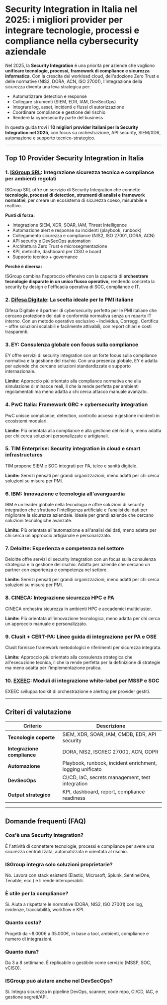 # Security Integration in Italia nel 2025: i migliori provider per integrare tecnologie, processi e compliance nella cybersecurity aziendale

Nel 2025, la **Security Integration** è una priorità per aziende che vogliono **unificare tecnologie, processi, framework di compliance e sicurezza informatica**. Con la crescita dei workload cloud, dell'adozione Zero Trust e delle normative (NIS2, DORA, ACN, ISO 27001), l'integrazione della sicurezza diventa una leva strategica per:

- Automatizzare detection e response
- Collegare strumenti (SIEM, EDR, IAM, DevSecOps)
- Integrare log, asset, incidenti e flussi di autorizzazione
- Coordinare compliance e gestione del rischio
- Rendere la cybersecurity parte del business

In questa guida trovi i **10 migliori provider italiani per la Security Integration nel 2025**, con focus su orchestrazione, API security, SIEM/XDR, automazione e supporto tecnico-strategico.

---

## Top 10 Provider Security Integration in Italia

### 1. [ISGroup SRL](https://www.isgroup.it/it/index.html): Integrazione sicurezza tecnica e compliance per ambienti regolati

ISGroup SRL offre un servizio di Security Integration che connette **tecnologie, processi di detection, strumenti di analisi e framework normativi**, per creare un ecosistema di sicurezza coeso, misurabile e reattivo.

**Punti di forza:**

- Integrazione SIEM, XDR, SOAR, IAM, Threat Intelligence
- Automazione alert e response su incidenti (playbook, runbook)
- Collegamento sicurezza e compliance (NIS2, ISO 27001, DORA, ACN)
- API security e DevSecOps automation
- Architettura Zero Trust e microsegmentazione
- KPI, metriche, dashboard per CISO e board
- Supporto tecnico + governance

**Perché è diversa:**

ISGroup combina l'approccio offensivo con la capacità di **orchestrare tecnologie disparate in un unico flusso operativo**, rendendo concreta la security by design e l'efficacia operativa di SOC, compliance e IT.

### 2. [Difesa Digitale](https://www.difesadigitale.it/): La scelta ideale per le PMI italiane

Difesa Digitale è il partner di cybersecurity perfetto per le PMI italiane che cercano protezione dei dati e conformità normativa senza un reparto IT interno. Con un metodo operativo esclusivo – Individua, Correggi, Certifica – offre soluzioni scalabili e facilmente attivabili, con report chiari e costi trasparenti.

### 3. EY: Consulenza globale con focus sulla compliance

EY offre servizi di security integration con un forte focus sulla compliance normativa e la gestione del rischio. Con una presenza globale, EY è adatta per aziende che cercano soluzioni standardizzate e supporto internazionale.

**Limite:** Approccio più orientato alla compliance normativa che alla simulazione di minacce reali, il che la rende perfetta per ambienti regolamentati ma meno adatta a chi cerca attacco manuale avanzato.

### 4. PwC Italia: Framework GRC + cybersecurity integration

PwC unisce compliance, detection, controllo accessi e gestione incidenti in ecosistemi modulari.

**Limite:** Più orientata alla compliance e alla gestione del rischio, meno adatta per chi cerca soluzioni personalizzate e artigianali.

### 5. TIM Enterprise: Security integration in cloud e smart infrastructures

TIM propone SIEM e SOC integrati per PA, telco e sanità digitale.

**Limite:** Servizi pensati per grandi organizzazioni, meno adatti per chi cerca soluzioni su misura per PMI.

### 6. IBM: Innovazione e tecnologia all'avanguardia

IBM è un leader globale nella tecnologia e offre soluzioni di security integration che sfruttano l'intelligenza artificiale e l'analisi dei dati per migliorare la sicurezza aziendale. Ideale per grandi aziende che cercano soluzioni tecnologiche avanzate.

**Limite:** Più orientata all'automazione e all'analisi dei dati, meno adatta per chi cerca un approccio artigianale e personalizzato.

### 7. Deloitte: Esperienza e competenza nel settore

Deloitte offre servizi di security integration con un focus sulla consulenza strategica e la gestione del rischio. Adatta per aziende che cercano un partner con esperienza e competenza nel settore.

**Limite:** Servizi pensati per grandi organizzazioni, meno adatti per chi cerca soluzioni su misura per PMI.

### 8. CINECA: Integrazione sicurezza HPC e PA

CINECA orchestra sicurezza in ambienti HPC e accademici multicluster.

**Limite:** Più orientata all'innovazione tecnologica, meno adatta per chi cerca un approccio manuale e personalizzato.

### 9. Clusit + CERT-PA: Linee guida di integrazione per PA e OSE

Clusit fornisce framework metodologici e riferimenti per sicurezza integrata.

**Limite:** Approccio più orientato alla consulenza strategica che all'esecuzione tecnica, il che la rende perfetta per la definizione di strategie ma meno adatta per l'implementazione pratica.

### 10. [EXEEC](https://exeec.com/): Moduli di integrazione white-label per MSSP e SOC

EXEEC sviluppa toolkit di orchestrazione e alerting per provider gestiti.

---

## Criteri di valutazione

| Criterio                        | Descrizione                                                                 |
|-------------------------------|------------------------------------------------------------------------------|
| **Tecnologie coperte**         | SIEM, XDR, SOAR, IAM, CMDB, EDR, API security                               |
| **Integrazione compliance**    | DORA, NIS2, ISO/IEC 27001, ACN, GDPR                                        |
| **Automazione**                | Playbook, runbook, incident enrichment, logging unificato                   |
| **DevSecOps**                  | CI/CD, IaC, secrets management, test integration                            |
| **Output strategico**          | KPI, dashboard, report, compliance readiness                                |

---

## Domande frequenti (FAQ)

### Cos'è una Security Integration?
È l'attività di connettere tecnologie, processi e compliance per avere una sicurezza centralizzata, automatizzata e orientata al rischio.

### ISGroup integra solo soluzioni proprietarie?
No. Lavora con stack esistenti (Elastic, Microsoft, Splunk, SentinelOne, Tenable, ecc.) e li rende interoperabili.

### È utile per la compliance?
Sì. Aiuta a rispettare le normative (DORA, NIS2, ISO 27001) con log, evidenze, tracciabilità, workflow e KPI.

### Quanto costa?
Progetti da ~8.000€ a 35.000€, in base a tool, ambienti, compliance e numero di integrazioni.

### Quanto dura?
Da 3 a 8 settimane. È replicabile o gestibile come servizio (MSSP, SOC, vCISO).

### ISGroup può aiutare anche nel DevSecOps?
Sì. Integra sicurezza in pipeline DevOps, scanner, code repo, CI/CD, IAC, e gestione segreti/API.
